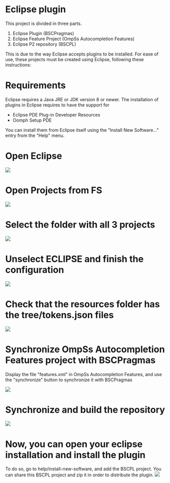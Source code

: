 # Eclipse plugin 

This project is divided in three parts.

1. Eclipse Plugin (BSCPragmas)
2. Eclipse Feature Project (OmpSs Autocompletion Features)
3. Eclipse P2 repository (BSCPL)

This is due to the way Eclipse accepts plugins to be installed. For ease of use, these projects must be created using Eclipse, following these instructions:

# Requirements
Eclipse requires a Java JRE or JDK version 8 or newer.
The installation of plugins in Eclipse requires to have the support for
   - Eclipse PDE Plug-in Developer Resources
   - Oomph Setup PDE

You can install them from Eclipse itself using the "Install New Software..."
entry from the "Help" menu.


# Open Eclipse
![](images/1.png)
# Open Projects from FS

![](images/2.png)

# Select the folder with all 3 projects

![](images/3.png)

# Unselect ECLIPSE and finish the configuration

![](images/4.png)

# Check that the resources folder has the tree/tokens.json files

![](images/5.png)

# Synchronize OmpSs Autocompletion Features project with BSCPragmas

Display the file "features.xml" in OmpSs Autocompletion Features, and use
the "synchronize" button to synchronize it with BSCPragmas

![](images/6.png)

# Synchronize and build the repository

![](images/7.png)

# Now, you can open your eclipse installation and install the plugin

To do so, go to help/install-new-software, and add the BSCPL project. 
You can share this BSCPL project and zip it in order to distribute the plugin.
![](images/8.png)
